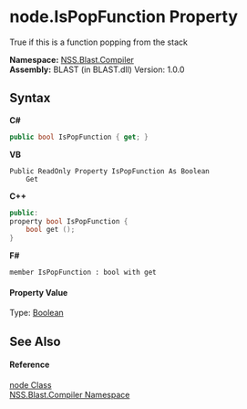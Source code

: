 # node.IsPopFunction Property 
 

True if this is a function popping from the stack

**Namespace:**&nbsp;<a href="26a25caa-f50b-92ad-f15c-dbb9db1493ae">NSS.Blast.Compiler</a><br />**Assembly:**&nbsp;BLAST (in BLAST.dll) Version: 1.0.0

## Syntax

**C#**<br />
``` C#
public bool IsPopFunction { get; }
```

**VB**<br />
``` VB
Public ReadOnly Property IsPopFunction As Boolean
	Get
```

**C++**<br />
``` C++
public:
property bool IsPopFunction {
	bool get ();
}
```

**F#**<br />
``` F#
member IsPopFunction : bool with get

```


#### Property Value
Type: <a href="https://docs.microsoft.com/dotnet/api/system.boolean" target="_blank" rel="noopener noreferrer">Boolean</a>

## See Also


#### Reference
<a href="7dc9b7e9-64ad-f224-ae1a-4e6639739f56">node Class</a><br /><a href="26a25caa-f50b-92ad-f15c-dbb9db1493ae">NSS.Blast.Compiler Namespace</a><br />